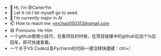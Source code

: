 - 👋 Hi, I’m @CarterYin
- 👀 Let it rot.I let myself go to seed.
- 🌱 I’m currently major in AI
- 📫 How to reach me :yinchao050313@gmail.com
- 😄 Pronouns: He Him
- 一个github使用小技巧，在看项目的时候，在项目链接中的github后加个1s后回车，即可快速查看。
- 一个关于VS Code以及Pycharm的代码一键注释快捷键：ctrl+/

<!---
CarterYin/CarterYin is a ✨ special ✨ repository because its `README.md` (this file) appears on your GitHub profile.
You can click the Preview link to take a look at your changes.
--->

